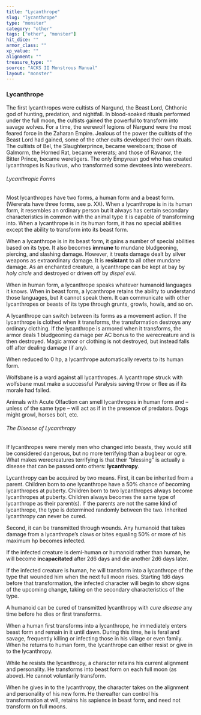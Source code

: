 ```yaml
---
title: "Lycanthrope"
slug: "lycanthrope"
type: "monster"
category: "other"
tags: ["other", "monster"]
hit_dice: ""
armor_class: ""
xp_value: ""
alignment: ""
treasure_type: ""
source: "ACKS II Monstrous Manual"
layout: "monster"
---
```


### Lycanthrope

The first lycanthropes were cultists of Nargund, the Beast Lord, Chthonic god of hunting,
predation, and nightfall. In blood-soaked rituals performed under the full moon, the cultists gained
the powerful to transform into savage wolves. For a time, the werewolf legions of Nargund were the
most feared force in the Zaharan Empire. Jealous of the power the cultists of the Beast Lord had
gained, some of the other cults developed their own rituals. The cultists of Bel, the
Slaughterprince, became wereboars; those of Galmorm, the Horned Rat, became wererats; and those of
Ravanor, the Bitter Prince, became weretigers. The only Empyrean god who has created lycanthropes is
Naurivus, who transformed some devotees into werebears.

###### Lycanthropic Forms

Most lycanthropes have two forms, a human form and a beast form. (Wererats have three forms, see p.
XX). When a lycanthrope is in its human form, it resembles an ordinary person but it always has
certain secondary characteristics in common with the animal type it is capable of transforming into.
When a lycanthrope is in its human form, it has no special abilities except the ability to transform
into its beast form.

When a lycanthrope is in its beast form, it gains a number of special abilities based on its type.
It also becomes **immune** to mundane bludgeoning, piercing, and slashing damage. However, it treats
damage dealt by silver weapons as extraordinary damage. It is **resistant** to all other mundane
damage. As an enchanted creature, a lycanthrope can be kept at bay by *holy circle* and destroyed or
driven off by *dispel evil*.

When in human form, a lycanthrope speaks whatever humanoid languages it knows. When in beast form,
a lycanthrope retains the ability to understand those languages, but it cannot speak them. It can
communicate with other lycanthropes or beasts of its type through grunts, growls, howls, and so on.

A lycanthrope can switch between its forms as a movement action. If the lycanthrope is clothed when
it transforms, the transformation destroys any ordinary clothing. If the lycanthrope is armored when
it transforms, the armor deals 1 bludgeoning damage per AC bonus to the werecreature and is then
destroyed. Magic armor or clothing is not destroyed, but instead falls off after dealing damage (if
any).

When reduced to 0 hp, a lycanthrope automatically reverts to its human form.

Wolfsbane is a ward against all lycanthropes. A lycanthrope struck with wolfsbane must make a
successful Paralysis saving throw or flee as if its morale had failed.

Animals with Acute Olfaction can smell lycanthropes in human form and – unless of the same type –
will act as if in the presence of predators. Dogs might growl, horses bolt, etc.

###### The Disease of Lycanthropy

If lycanthropes were merely men who changed into beasts, they would still be considered dangerous,
but no more terrifying than a bugbear or ogre. What makes werecreatures terrifying is that their
“blessing” is actually a disease that can be passed onto others: **lycanthropy**.

Lycanthropy can be acquired by two means. First, it can be inherited from a parent. Children born
to one lycanthrope have a 50% chance of becoming lycanthropes at puberty. Children born to two
lycanthropes always become lycanthropes at puberty. Children always becomes the same type of
lycanthrope as their parent(s). If the parents are not the same kind of lycanthrope, the type is
determined randomly between the two. Inherited lycanthropy can never be cured.

Second, it can be transmitted through wounds. Any humanoid that takes damage from a lycanthrope’s
claws or bites equaling 50% or more of his maximum hp becomes infected.

If the infected creature is demi-human or humanoid rather than human, he will become
**incapacitated** after 2d6 days and die another 2d6 days later.

If the infected creature is human, he will transform into a lycanthrope of the type that wounded
him when the next full moon rises. Starting 1d6 days before that transformation, the infected
character will begin to show signs of the upcoming change, taking on the secondary characteristics
of the type.

A humanoid can be cured of transmitted lycanthropy with *cure disease* any time before he dies or
first transforms.

When a human first transforms into a lycanthrope, he immediately enters beast form and remain in it
until dawn. During this time, he is feral and savage, frequently killing or infecting those in his
village or even family. When he returns to human form, the lycanthrope can either resist or give in
to the lycanthropy.

While he resists the lycanthropy, a character retains his current alignment and personality. He
transforms into beast form on each full moon (as above). He cannot voluntarily transform.

When he gives in to the lycanthropy, the character takes on the alignment and personality of his
new form. He thereafter can control his transformation at will, retains his sapience in beast form,
and need not transform on full moons.
